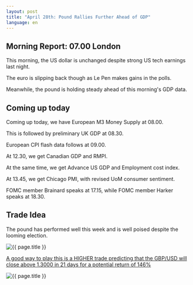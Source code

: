 ```yaml
---
layout: post
title: "April 28th: Pound Rallies Further Ahead of GDP"
language: en
---
```

## Morning Report: 07.00 London

This morning, the US dollar is unchanged despite strong US tech earnings last night. 

The euro is slipping back though as Le Pen makes gains in the polls. 

Meanwhile, the pound is holding steady ahead of this morning's GDP data.


## Coming up today

Coming up today, we have European M3 Money Supply at 08.00.

This is followed by preliminary UK GDP at 08.30. 

European CPI flash data follows at 09.00. 

At 12.30, we get Canadian GDP and RMPI. 

At the same time, we get Advance US GDP and Employment cost index. 

At 13.45, we get Chicago PMI, with revised UoM consumer sentiment. 

FOMC member Brainard speaks at 17.15, while FOMC member Harker speaks at 18.30.


## Trade Idea

The pound has performed well this week and is well poised despite the looming election. 

<img class="post-image" src="{{ site.url }}/images/2017-04-28_06-55-20.jpg" alt="{{ page.title }}" title="{{ page.title }}">

<a href="%LINK%%?currency=GBP&market=forex&underlying=frxGBPUSD&formname=higherlower&duration_amount=21&duration_units=d&amount=10&amount_type=payout&expiry_type=duration&barrier=1.3000" target="_blank">A good way to play this is a HIGHER trade predicting that the GBP/USD will close above 1.3000 in 21 days for a potential return of 146%</a>

<img class="post-image" src="{{ site.url }}/images/2017-04-28_06-56-07.jpg" alt="{{ page.title }}" title="{{ page.title }}">